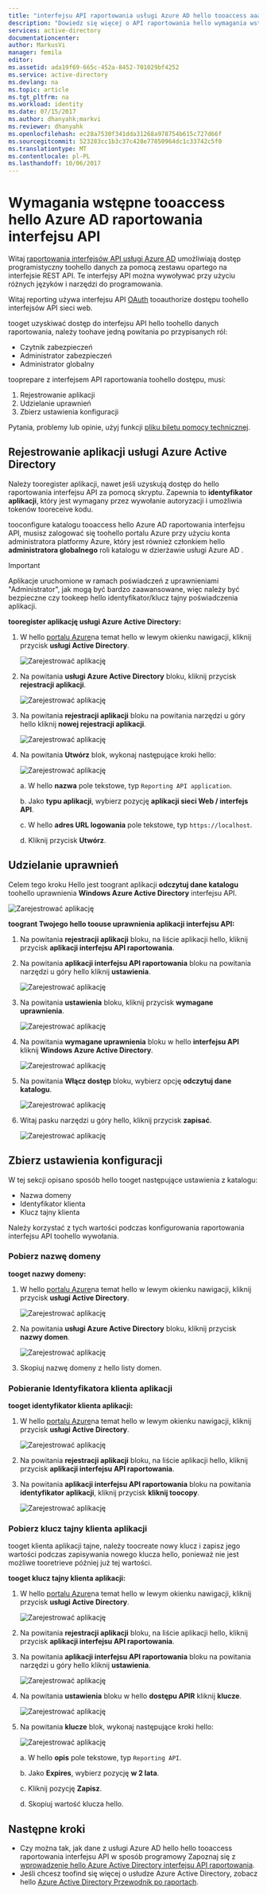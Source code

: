 ```yaml
---
title: "interfejsu API raportowania usługi Azure AD hello tooaccess aaaPrerequisites | Dokumentacja firmy Microsoft"
description: "Dowiedz się więcej o API raportowania hello wymagania wstępne tooaccess hello Azure AD"
services: active-directory
documentationcenter: 
author: MarkusVi
manager: femila
editor: 
ms.assetid: ada19f69-665c-452a-8452-701029bf4252
ms.service: active-directory
ms.devlang: na
ms.topic: article
ms.tgt_pltfrm: na
ms.workload: identity
ms.date: 07/15/2017
ms.author: dhanyahk;markvi
ms.reviewer: dhanyahk
ms.openlocfilehash: ec28a7530f341dda31268a978754b615c727d66f
ms.sourcegitcommit: 523283cc1b3c37c428e77850964dc1c33742c5f0
ms.translationtype: MT
ms.contentlocale: pl-PL
ms.lasthandoff: 10/06/2017
---
```

# <a name="prerequisites-tooaccess-hello-azure-ad-reporting-api"></a>Wymagania wstępne tooaccess hello Azure AD raportowania interfejsu API

Witaj [raportowania interfejsów API usługi Azure AD](https://msdn.microsoft.com/library/azure/ad/graph/howto/azure-ad-reports-and-events-preview) umożliwiają dostęp programistyczny toohello danych za pomocą zestawu opartego na interfejsie REST API. Te interfejsy API można wywoływać przy użyciu różnych języków i narzędzi do programowania.

Witaj reporting używa interfejsu API [OAuth](https://msdn.microsoft.com/library/azure/dn645545.aspx) tooauthorize dostępu toohello interfejsów API sieci web. 

tooget uzyskiwać dostęp do interfejsu API hello toohello danych raportowania, należy toohave jedną powitania po przypisanych ról:

- Czytnik zabezpieczeń
- Administrator zabezpieczeń
- Administrator globalny


tooprepare z interfejsem API raportowania toohello dostępu, musi:

1. Rejestrowanie aplikacji 
2. Udzielanie uprawnień 
3. Zbierz ustawienia konfiguracji 

Pytania, problemy lub opinie, użyj funkcji [pliku biletu pomocy technicznej](https://docs.microsoft.com/en-us/azure/active-directory/active-directory-troubleshooting-support-howto).

## <a name="register-an-azure-active-directory-application"></a>Rejestrowanie aplikacji usługi Azure Active Directory

Należy tooregister aplikacji, nawet jeśli uzyskują dostęp do hello raportowania interfejsu API za pomocą skryptu. Zapewnia to **identyfikator aplikacji**, który jest wymagany przez wywołanie autoryzacji i umożliwia tokenów tooreceive kodu.

tooconfigure katalogu tooaccess hello Azure AD raportowania interfejsu API, musisz zalogować się toohello portalu Azure przy użyciu konta administratora platformy Azure, który jest również członkiem hello **administratora globalnego** roli katalogu w dzierżawie usługi Azure AD .

> [!IMPORTANT]
> Aplikacje uruchomione w ramach poświadczeń z uprawnieniami "Administrator", jak mogą być bardzo zaawansowane, więc należy być bezpieczne czy tookeep hello identyfikator/klucz tajny poświadczenia aplikacji.
> 


**tooregister aplikację usługi Azure Active Directory:**

1. W hello [portalu Azure](https://portal.azure.com)na temat hello w lewym okienku nawigacji, kliknij przycisk **usługi Active Directory**.
   
    ![Zarejestrować aplikację](./media/active-directory-reporting-api-prerequisites-azure-portal/01.png) 

2. Na powitania **usługi Azure Active Directory** bloku, kliknij przycisk **rejestracji aplikacji**.

    ![Zarejestrować aplikację](./media/active-directory-reporting-api-prerequisites-azure-portal/02.png) 

3. Na powitania **rejestracji aplikacji** bloku na powitania narzędzi u góry hello kliknij **nowej rejestracji aplikacji**.

    ![Zarejestrować aplikację](./media/active-directory-reporting-api-prerequisites-azure-portal/03.png)

4. Na powitania **Utwórz** blok, wykonaj następujące kroki hello:

    ![Zarejestrować aplikację](./media/active-directory-reporting-api-prerequisites-azure-portal/04.png)

    a. W hello **nazwa** pole tekstowe, typ `Reporting API application`.

    b. Jako **typu aplikacji**, wybierz pozycję **aplikacji sieci Web / interfejs API**.

    c. W hello **adres URL logowania** pole tekstowe, typ `https://localhost`.

    d. Kliknij przycisk **Utwórz**. 


## <a name="grant-permissions"></a>Udzielanie uprawnień 

Celem tego kroku Hello jest toogrant aplikacji **odczytuj dane katalogu** toohello uprawnienia **Windows Azure Active Directory** interfejsu API.

![Zarejestrować aplikację](./media/active-directory-reporting-api-prerequisites-azure-portal/16.png)
 

**toogrant Twojego hello toouse uprawnienia aplikacji interfejsu API:**

1. Na powitania **rejestracji aplikacji** bloku, na liście aplikacji hello, kliknij przycisk **aplikacji interfejsu API raportowania**.

2. Na powitania **aplikacji interfejsu API raportowania** bloku na powitania narzędzi u góry hello kliknij **ustawienia**. 

    ![Zarejestrować aplikację](./media/active-directory-reporting-api-prerequisites-azure-portal/05.png)

3. Na powitania **ustawienia** bloku, kliknij przycisk **wymagane uprawnienia**. 

    ![Zarejestrować aplikację](./media/active-directory-reporting-api-prerequisites-azure-portal/06.png)

4. Na powitania **wymagane uprawnienia** bloku w hello **interfejsu API** kliknij **Windows Azure Active Directory**. 

    ![Zarejestrować aplikację](./media/active-directory-reporting-api-prerequisites-azure-portal/07.png)

5. Na powitania **Włącz dostęp** bloku, wybierz opcję **odczytuj dane katalogu**. 

    ![Zarejestrować aplikację](./media/active-directory-reporting-api-prerequisites-azure-portal/08.png)

6. Witaj pasku narzędzi u góry hello, kliknij przycisk **zapisać**.

    ![Zarejestrować aplikację](./media/active-directory-reporting-api-prerequisites-azure-portal/15.png)

## <a name="gather-configuration-settings"></a>Zbierz ustawienia konfiguracji 
W tej sekcji opisano sposób hello tooget następujące ustawienia z katalogu:

* Nazwa domeny
* Identyfikator klienta
* Klucz tajny klienta

Należy korzystać z tych wartości podczas konfigurowania raportowania interfejsu API toohello wywołania. 

### <a name="get-your-domain-name"></a>Pobierz nazwę domeny

**tooget nazwy domeny:**

1. W hello [portalu Azure](https://portal.azure.com)na temat hello w lewym okienku nawigacji, kliknij przycisk **usługi Active Directory**.
   
    ![Zarejestrować aplikację](./media/active-directory-reporting-api-prerequisites-azure-portal/01.png) 

2. Na powitania **usługi Azure Active Directory** bloku, kliknij przycisk **nazwy domen**.

    ![Zarejestrować aplikację](./media/active-directory-reporting-api-prerequisites-azure-portal/09.png) 

3. Skopiuj nazwę domeny z hello listy domen.


### <a name="get-your-applications-client-id"></a>Pobieranie Identyfikatora klienta aplikacji

**tooget identyfikator klienta aplikacji:**

1. W hello [portalu Azure](https://portal.azure.com)na temat hello w lewym okienku nawigacji, kliknij przycisk **usługi Active Directory**.
   
    ![Zarejestrować aplikację](./media/active-directory-reporting-api-prerequisites-azure-portal/01.png) 

2. Na powitania **rejestracji aplikacji** bloku, na liście aplikacji hello, kliknij przycisk **aplikacji interfejsu API raportowania**.

3. Na powitania **aplikacji interfejsu API raportowania** bloku na powitania **identyfikator aplikacji**, kliknij przycisk **kliknij toocopy**.

    ![Zarejestrować aplikację](./media/active-directory-reporting-api-prerequisites-azure-portal/11.png) 



### <a name="get-your-applications-client-secret"></a>Pobierz klucz tajny klienta aplikacji
tooget klienta aplikacji tajne, należy toocreate nowy klucz i zapisz jego wartości podczas zapisywania nowego klucza hello, ponieważ nie jest możliwe tooretrieve później już tej wartości.

**tooget klucz tajny klienta aplikacji:**

1. W hello [portalu Azure](https://portal.azure.com)na temat hello w lewym okienku nawigacji, kliknij przycisk **usługi Active Directory**.
   
    ![Zarejestrować aplikację](./media/active-directory-reporting-api-prerequisites-azure-portal/01.png) 

2. Na powitania **rejestracji aplikacji** bloku, na liście aplikacji hello, kliknij przycisk **aplikacji interfejsu API raportowania**.


3. Na powitania **aplikacji interfejsu API raportowania** bloku na powitania narzędzi u góry hello kliknij **ustawienia**. 

    ![Zarejestrować aplikację](./media/active-directory-reporting-api-prerequisites-azure-portal/05.png)

4. Na powitania **ustawienia** bloku w hello **dostępu APIR** kliknij **klucze**. 

    ![Zarejestrować aplikację](./media/active-directory-reporting-api-prerequisites-azure-portal/12.png)


5. Na powitania **klucze** blok, wykonaj następujące kroki hello:

    ![Zarejestrować aplikację](./media/active-directory-reporting-api-prerequisites-azure-portal/14.png)

    a. W hello **opis** pole tekstowe, typ `Reporting API`.

    b. Jako **Expires**, wybierz pozycję **w 2 lata**.

    c. Kliknij pozycję **Zapisz**.

    d. Skopiuj wartość klucza hello.


## <a name="next-steps"></a>Następne kroki
* Czy można tak, jak dane z usługi Azure AD hello hello tooaccess raportowania interfejsu API w sposób programowy Zapoznaj się z [wprowadzenie hello Azure Active Directory interfejsu API raportowania](active-directory-reporting-api-getting-started.md).
* Jeśli chcesz toofind się więcej o usłudze Azure Active Directory, zobacz hello [Azure Active Directory Przewodnik po raportach](active-directory-reporting-guide.md).  

